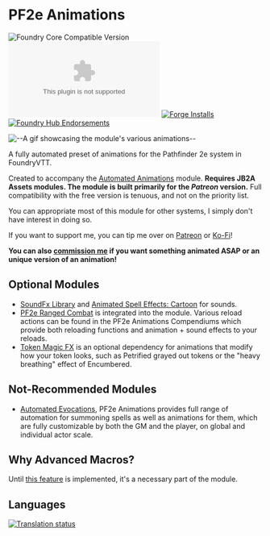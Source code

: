 # PF2e Animations
![Foundry Core Compatible Version](https://img.shields.io/endpoint?url=https%3A%2F%2Ffoundryshields.com%2Fversion%3Fstyle%3Dflat%26url%3Dhttps%3A%2F%2Fraw.githubusercontent.com%2FMrVauxs%2Fpf2e-jb2a-macros%2Fmain%2Fmodule.json) ![Latest Release Download Count](https://img.shields.io/github/downloads/MrVauxs/pf2e-jb2a-macros/latest/module.zip) [![Forge Installs](https://img.shields.io/badge/dynamic/json?label=Forge%20Installs&query=package.installs&suffix=%25&url=https%3A%2F%2Fforge-vtt.com%2Fapi%2Fbazaar%2Fpackage%2Fpf2e-jb2a-macros&colorB=4aa94a)](https://forge-vtt.com/bazaar#package=pf2e-jb2a-macros) [![Foundry Hub Endorsements](https://img.shields.io/endpoint?logoColor=white&url=https%3A%2F%2Fwww.foundryvtt-hub.com%2Fwp-json%2Fhubapi%2Fv1%2Fpackage%2Fpf2e-jb2a-macros%2Fshield%2Fendorsements)](https://www.foundryvtt-hub.com/package/pf2e-jb2a-macros/)

![--A gif showcasing the module's various animations--](https://github.com/MrVauxs/pf2e-jb2a-macros/raw/main/preview.gif)

A fully automated preset of animations for the Pathfinder 2e system in FoundryVTT.

Created to accompany the [Automated Animations](https://github.com/otigon/automated-jb2a-animations) module.
**Requires JB2A Assets modules. The module is built primarily for the _Patreon_ version.** Full compatibility with the free version is tenuous, and not on the priority list.

You can appropriate most of this module for other systems, I simply don't have interest in doing so.

If you want to support me, you can tip me over on [Patreon](https://www.patreon.com/mrvauxs) or [Ko-Fi](https://ko-fi.com/mrvauxs)! 

**You can also [commission me](https://ko-fi.com/mrvauxs/commissions) if you want something animated ASAP or an unique version of an animation!**

## Optional Modules
- [SoundFx Library](https://github.com/CDeenen/SoundFxLibrary) and [Animated Spell Effects: Cartoon](https://github.com/jackkerouac/animated-spell-effects-cartoon) for sounds.
- [PF2e Ranged Combat](https://github.com/JDCalvert/FVTT-PF2e-Ranged-Combat) is integrated into the module. Various reload actions can be found in the PF2e Animations Compendiums which provide both reloading functions and animation + sound effects to your reloads.
- [Token Magic FX](https://github.com/Feu-Secret/Tokenmagic) is an optional dependency for animations that modify how your token looks, such as Petrified grayed out tokens or the "heavy breathing" effect of Encumbered.

## Not-Recommended Modules
- [Automated Evocations](https://github.com/theripper93/automated-evocations), PF2e Animations provides full range of automation for summoning spells as well as animations for them, which are fully customizable by both the GM and the player, on global and individual actor scale.

## Why Advanced Macros?
Until [this feature](https://github.com/foundryvtt/foundryvtt/issues/7184) is implemented, it's a necessary part of the module.

## Languages
[![Translation status](https://weblate.foundryvtt-hub.com/widgets/pf2e-animation-macros/-/multi-auto.svg)](https://weblate.foundryvtt-hub.com/engage/pf2e-animation-macros/)
